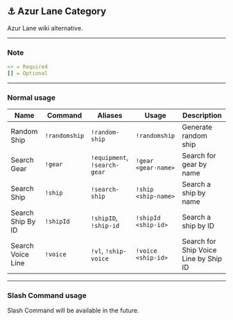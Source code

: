 ## ⚓ Azur Lane Category

Azur Lane wiki alternative.

---

### Note

```yml
<> = Required
[] = Optional
```

---

### Normal usage

| Name              | Command       | Aliases                      | Usage               | Description                           |
| ----------------- | ------------- | ---------------------------- | ------------------- | ------------------------------------- |
| Random Ship       | `!randomship` | `!random-ship`               | `!randomship`       | Generate random ship                  |
| Search Gear       | `!gear`       | `!equipment`, `!search-gear` | `!gear <gear-name>` | Search for gear by name               |
| Search Ship       | `!ship`       | `!search-ship`               | `!ship <ship-name>` | Search a ship by name                 |
| Search Ship By ID | `!shipId`     | `!shipID`, `!ship-id`        | `!shipId <ship-id>` | Search a ship by ID                   |
| Search Voice Line | `!voice`      | `!vl`, `!ship-voice`         | `!voice <ship-id>`  | Search for Ship Voice Line by Ship ID |

---

### Slash Command usage

Slash Command will be available in the future.
